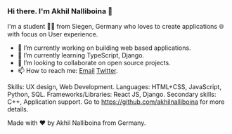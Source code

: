 ### Hi there. I'm Akhil Nalliboina 👋

I'm a student 👨‍💻 from Siegen, Germany who loves to create applications 🌐 with focus on User experience.

- 🔭 I’m currently working on building web based applications.
- 🌱 I’m currently learning TypeScript, Django.
- 👯 I’m looking to collaborate on open source projects.
- 📫 How to reach me: [Email](akhilnalliboina@gmail.com) [Twitter](https://twitter.com/akhilnlb).


Skills: UX design, Web Development. 
Languages: HTML+CSS, JavaScript, Python, SQL. 
Frameworks/Libraries: React JS, Django. 
Secondary skills: C++, Application support. 
Go to https://github.com/akhilnalliboina for more details.


Made with :heart: by Akhil Nalliboina from Germany.
